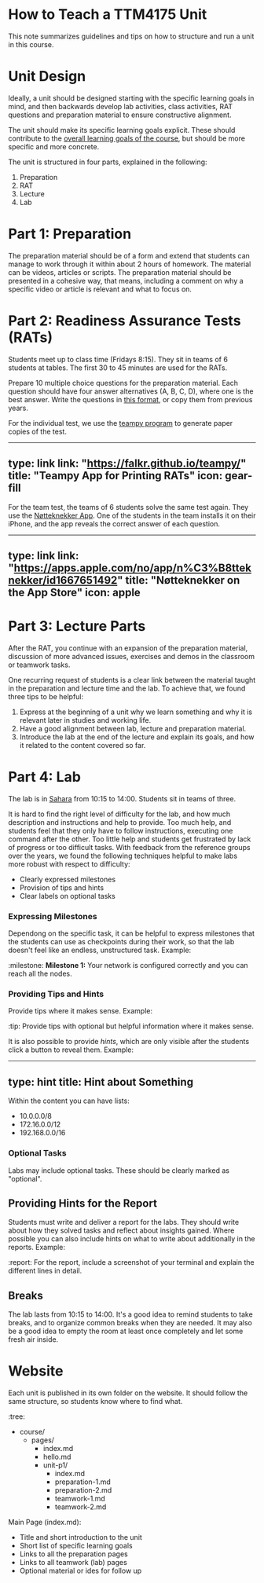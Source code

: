 # How to Teach a TTM4175 Unit


This note summarizes guidelines and tips on how to structure and run a unit in this course. 


# Unit Design

Ideally, a unit should be designed starting with the specific learning goals in mind, and then backwards develop lab activities, class activities, RAT questions and preparation material to ensure constructive alignment.

The unit should make its specific learning goals explicit.
These should contribute to the [overall learning goals of the course](https://www.ntnu.edu/studies/courses/TTM4175#tab=omEmnet), but should be more specific and more concrete.

The unit is structured in four parts, explained in the following:

1. Preparation
2. RAT
3. Lecture
4. Lab


# Part 1: Preparation

The preparation material should be of a form and extend that students can manage to work through it within about 2 hours of homework.
The material can be videos, articles or scripts.
The preparation material should be presented in a cohesive way, that means, including a comment on why a specific video or article is relevant and what to focus on. 


# Part 2: Readiness Assurance Tests (RATs)

Students meet up to class time (Fridays 8:15). 
They sit in teams of 6 students at tables.
The first 30 to 45 minutes are used for the RATs.

Prepare 10 multiple choice questions for the preparation material.
Each question should have four answer alternatives (A, B, C, D), where one is the best answer. 
Write the questions in [this format](https://falkr.github.io/teampy/write-rats.html), or copy them from previous years.

For the individual test, we use the [teampy program](https://falkr.github.io/teampy) to generate paper copies of the test. 

---
type: link
link: "https://falkr.github.io/teampy/"
title: "Teampy App for Printing RATs"
icon: gear-fill
---

For the team test, the teams of 6 students solve the same test again.
They use the [Nøtteknekker App](https://apps.apple.com/no/app/n%C3%B8tteknekker/id1667651492). One of the students in the team installs it on their iPhone, and the app reveals the correct answer of each question.

---
type: link
link: "https://apps.apple.com/no/app/n%C3%B8tteknekker/id1667651492"
title: "Nøtteknekker on the App Store"
icon: apple
---


# Part 3: Lecture Parts

After the RAT, you continue with an expansion of the preparation material, discussion of more advanced issues, exercises and demos in the classroom or teamwork tasks.

One recurring request of students is a clear link between the material taught in the preparation and lecture time and the lab. To achieve that, we found three tips to be helpful:
1. Express at the beginning of a unit why we learn something and why it is relevant later in studies and working life.
2. Have a good alignment between lab, lecture and preparation material.
3. Introduce the lab at the end of the lecture and explain its goals, and how it related to the content covered so far.


# Part 4: Lab

The lab is in [Sahara](https://link.mazemap.com/pR24A3cf) from 10:15 to 14:00.
Students sit in teams of three.

It is hard to find the right level of difficulty for the lab, and how much description and instructions and help to provide.
Too much help, and students feel that they only have to follow instructions, executing one command after the other. Too little help and students get frustrated by lack of progress or too difficult tasks.
With feedback from the reference groups over the years, we found the following techniques helpful to make labs more robust with respect to difficulty:

* Clearly expressed milestones
* Provision of tips and hints
* Clear labels on optional tasks


### Expressing Milestones

Dependong on the specific task, it can be helpful to express milestones that the students can use as checkpoints during their work, so that the lab doesn't feel like an endless, unstructured task. Example:

:milestone: **Milestone 1:** Your network is configured correctly and you can reach all the nodes.


### Providing Tips and Hints

Provide tips where it makes sense. Example:

:tip: Provide tips with optional but helpful information where it makes sense.


It is also possible to provide *hints*, which are only visible after the students click a button to reveal them. Example:

---
type: hint
title: Hint about Something
---
Within the content you can have lists:
* 10.0.0.0/8
* 172.16.0.0/12
* 192.168.0.0/16


### Optional Tasks

Labs may include optional tasks. These should be clearly marked as "optional".


## Providing Hints for the Report

Students must write and deliver a report for the labs. They should write about how they solved tasks and reflect about insights gained. Where possible you can also include hints on what to write about additionally in the reports. Example:

:report: For the report, include a screenshot of your terminal and explain the different lines in detail.


## Breaks

The lab lasts from 10:15 to 14:00.
It's a good idea to remind students to take breaks, and to organize common breaks when they are needed. 
It may also be a good idea to empty the room at least once completely and let some fresh air inside.


# Website

Each unit is published in its own folder on the website. It should follow the same structure, so students know where to find what.

:tree:
- course/
	- pages/
		- index.md
		- hello.md
	    - unit-p1/
			- index.md
			- preparation-1.md
			- preparation-2.md
			- teamwork-1.md
			- teamwork-2.md
			
			
Main Page (index.md):
- Title and short introduction to the unit
- Short list of specific learning goals
- Links to all the preparation pages
- Links to all teamwork (lab) pages
- Optional material or ides for follow up